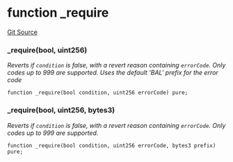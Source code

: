 # function _require
[Git Source](https://github.com/alchemix-finance/alchemix-v2-dao/blob/ede6fa522daa0fff2c20e5420d5e76d74abb70c3/src/interfaces/balancer/BalancerErrors.sol)

### _require(bool, uint256)
*Reverts if `condition` is false, with a revert reason containing `errorCode`. Only codes up to 999 are
supported.
Uses the default 'BAL' prefix for the error code*


```solidity
function _require(bool condition, uint256 errorCode) pure;
```

### _require(bool, uint256, bytes3)
*Reverts if `condition` is false, with a revert reason containing `errorCode`. Only codes up to 999 are
supported.*


```solidity
function _require(bool condition, uint256 errorCode, bytes3 prefix) pure;
```

